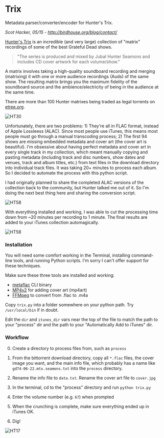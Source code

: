 # Trix

Metadata parser/converter/encoder for Hunter's Trix.

*Scot Hacker, 05/15 - http://birdhouse.org/blog/contact/*

[Hunter's Trix](https://www.facebook.com/GratefulDeadTrix/info?tab=page_info) is an incredible (and very large) collection of "matrix" recordings of some of the best Grateful Dead shows.

> "The series is produced and mixed by Jubal Hunter Seamons and includes CD cover artwork for each volume/show." 

A matrix involves taking a high-quality soundboard recording and merging (matrixing) it with one or more audience recordings (Auds) of the same show. The resulting matrix brings you the maximum fidelity of the soundboard source and the ambience/electricity of being in the audience at the same time.

There are more than 100 Hunter matrixes being traded as legal torrents on [etree.org](http://bt.etree.org/). 

![HT30](http://img238.imageshack.us/img238/646/gd910408bookletcover.jpg)

Unfortunately, there are two problems: 1) They're all in FLAC format, instead of Apple Lossleess (ALAC). Since most people use iTunes, this means most people must go through a manual transcoding process; 2) The first 94 shows are missing embedded metadata and cover art (the cover art is beautiful). I'm obsessive about having perfect metadata and cover art in every single track in my collection, which meant manually copying and pasting metadata (including track and disc numbers, show dates and venues, track and album titles, etc.) from text files in the download directory into individual track files. It was taking 20+ minutes to process each album. So I decided to automate the process with this python script. 

I had originally planned to share the completed ALAC versions of the collection back to the community, but Hunter talked me out of it. So I'm doing the next best thing here and sharing the conversion script. 

![HT58](http://birdhouse.org/software/wp-content/uploads/2015/05/trix.jpg)

With everything installed and working, I was able to cut the processing time down from ~20 minutes per recording to 1 minute. The final results are added to your iTunes collection automagically.

![HT58](http://fc07.deviantart.net/fs71/f/2013/292/6/4/ht_vol__58__booklet_cover_by_hseamons-d2z55zf.jpg)

### Installation

You will need some comfort working in the Terminal, installing command-line tools, and running Python scripts. I'm sorry I can't offer support for these techniques.

Make sure these three tools are installed and working:

- [metaflac](https://xiph.org/flac/documentation_tools_metaflac.html) CLI binary
- [MP4v2](https://mp4v2.googlecode.com/svn/doc/1.9.0/ToolGuide.html) for adding cover art (mp4art)
- [FFMpeg](https://www.ffmpeg.org/) to convert from .flac to .m4a

Copy `trix.py` into a folder somewhere on your python path. Try `/usr/local/bin` if in doubt. 

Edit the `dir` and `itunes_dir` vars near the top of the file to match the path to your "process" dir and the path to your "Automatically Add to iTunes" dir.

### Workflow

0. Create a directory to process files from, such as `process`

0. From the bittorrent download directory, copy all `*.flac` files, the cover image you want, and the main info file, which probably has a name like `gd74-06-22.mtx.seamons.txt` into the `process` directory.

0. Rename the info file to `data.txt`. Rename the cover art file to `cover.jpg`

0. In the terminal, cd to the "process" directory and run `python trix.py`

0. Enter the volume number (e.g. `67`) when prompted

0. When the crunching is complete, make sure everything ended up in iTunes OK.

0. Dig!

![HT17](http://img98.imageshack.us/img98/7313/gd801003bookletcover.jpg)
